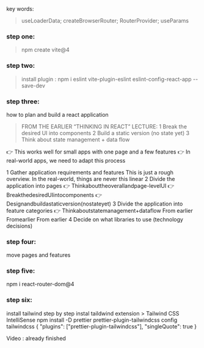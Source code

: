 key words:

> useLoaderData; createBrowserRouter; RouterProvider; useParams

### step one:

> npm create vite@4

### step two:

> install plugin : npm i eslint vite-plugin-eslint eslint-config-react-app --save-dev

### step three:

how to plan and build a react application

> FROM THE EARLIER “THINKING IN REACT” LECTURE:
> 1 Break the desired UI into components
> 2 Build a static version (no state yet)
> 3 Think about state management + data flow

👉 This works well for small apps with one page and a few features
👉 In real-world apps, we need to adapt this process

1 Gather application requirements and features
This is just a rough overview. In the real-world, things are never this linear
2 Divide the application into pages
👉 Thinkabouttheoverallandpage-levelUI
👉 BreakthedesiredUIintocomponents
👉 Designandbuildastaticversion(nostateyet)
3 Divide the application into feature categories
👉 Thinkaboutstatemanagement+dataflow
From earlier Fromearlier
From earlier
4 Decide on what libraries to use (technology decisions)

### step four:

move pages and features

### step five:

npm i react-router-dom@4

### step six:

install tailwind step by step
instal taildwind extension > Tailwind CSS IntelliSense
npm install -D prettier prettier-plugin-tailwindcss
config tailwindcss
{
"plugins": ["prettier-plugin-tailwindcss"],
"singleQuote": true
}

Video : already finished
